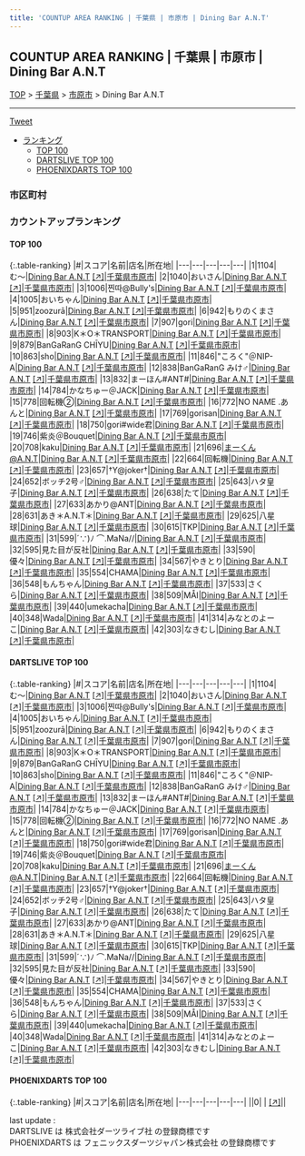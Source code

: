 ```yaml
---
title: 'COUNTUP AREA RANKING | 千葉県 | 市原市 | Dining Bar A.N.T'
---
```

## COUNTUP AREA RANKING | 千葉県 | 市原市 | Dining Bar A.N.T

[TOP](/darts/rank/) > [千葉県](/darts/rank/千葉県/) > [市原市](/darts/rank/千葉県/市原市/) > Dining Bar A.N.T

___

<a href="https://twitter.com/share?ref_src=twsrc%5Etfw" data-text="COUNTUP AREA RANKING | 千葉県市原市Dining Bar A.N.T" class="twitter-share-button" data-hashtags="DARTSLIVE,PHOENIXDARTS,darts,ダーツ" data-show-count="false">Tweet</a>

* [ランキング](#カウントアップランキング)
    * [TOP 100](#top-100)
    * [DARTSLIVE TOP 100](#dartslive-top-100)
    * [PHOENIXDARTS TOP 100](#phoenixdarts-top-100)

### 市区町村

<ul>

</ul>

### カウントアップランキング

#### TOP 100



{:.table-ranking}
|#|スコア|名前|店名|所在地|
|---|---|---|---|---|
|1|1104|<span class="rank-name-dl">む〜</span>|<a href="/darts/rank/shops/3fd50955979d3fac0d9b047a20a7ba1e.html">Dining Bar A.N.T</a> <a href="https://search.dartslive.com/jp/shop/3fd50955979d3fac0d9b047a20a7ba1e">[↗]</a>|<a href="/darts/rank/千葉県/市原市">千葉県市原市</a>|
|2|1040|<span class="rank-name-dl">おいさん</span>|<a href="/darts/rank/shops/3fd50955979d3fac0d9b047a20a7ba1e.html">Dining Bar A.N.T</a> <a href="https://search.dartslive.com/jp/shop/3fd50955979d3fac0d9b047a20a7ba1e">[↗]</a>|<a href="/darts/rank/千葉県/市原市">千葉県市原市</a>|
|3|1006|<span class="rank-name-dl">찐따@Bully&#x27;s</span>|<a href="/darts/rank/shops/3fd50955979d3fac0d9b047a20a7ba1e.html">Dining Bar A.N.T</a> <a href="https://search.dartslive.com/jp/shop/3fd50955979d3fac0d9b047a20a7ba1e">[↗]</a>|<a href="/darts/rank/千葉県/市原市">千葉県市原市</a>|
|4|1005|<span class="rank-name-dl">おいちゃん</span>|<a href="/darts/rank/shops/3fd50955979d3fac0d9b047a20a7ba1e.html">Dining Bar A.N.T</a> <a href="https://search.dartslive.com/jp/shop/3fd50955979d3fac0d9b047a20a7ba1e">[↗]</a>|<a href="/darts/rank/千葉県/市原市">千葉県市原市</a>|
|5|951|<span class="rank-name-dl">zoozurā</span>|<a href="/darts/rank/shops/3fd50955979d3fac0d9b047a20a7ba1e.html">Dining Bar A.N.T</a> <a href="https://search.dartslive.com/jp/shop/3fd50955979d3fac0d9b047a20a7ba1e">[↗]</a>|<a href="/darts/rank/千葉県/市原市">千葉県市原市</a>|
|6|942|<span class="rank-name-dl">もりのくまさん</span>|<a href="/darts/rank/shops/3fd50955979d3fac0d9b047a20a7ba1e.html">Dining Bar A.N.T</a> <a href="https://search.dartslive.com/jp/shop/3fd50955979d3fac0d9b047a20a7ba1e">[↗]</a>|<a href="/darts/rank/千葉県/市原市">千葉県市原市</a>|
|7|907|<span class="rank-name-dl">gori</span>|<a href="/darts/rank/shops/3fd50955979d3fac0d9b047a20a7ba1e.html">Dining Bar A.N.T</a> <a href="https://search.dartslive.com/jp/shop/3fd50955979d3fac0d9b047a20a7ba1e">[↗]</a>|<a href="/darts/rank/千葉県/市原市">千葉県市原市</a>|
|8|903|<span class="rank-name-dl">K＊O＊TRANSPORT</span>|<a href="/darts/rank/shops/3fd50955979d3fac0d9b047a20a7ba1e.html">Dining Bar A.N.T</a> <a href="https://search.dartslive.com/jp/shop/3fd50955979d3fac0d9b047a20a7ba1e">[↗]</a>|<a href="/darts/rank/千葉県/市原市">千葉県市原市</a>|
|9|879|<span class="rank-name-dl">BanGaRanG CHĪYU</span>|<a href="/darts/rank/shops/3fd50955979d3fac0d9b047a20a7ba1e.html">Dining Bar A.N.T</a> <a href="https://search.dartslive.com/jp/shop/3fd50955979d3fac0d9b047a20a7ba1e">[↗]</a>|<a href="/darts/rank/千葉県/市原市">千葉県市原市</a>|
|10|863|<span class="rank-name-dl">sho</span>|<a href="/darts/rank/shops/3fd50955979d3fac0d9b047a20a7ba1e.html">Dining Bar A.N.T</a> <a href="https://search.dartslive.com/jp/shop/3fd50955979d3fac0d9b047a20a7ba1e">[↗]</a>|<a href="/darts/rank/千葉県/市原市">千葉県市原市</a>|
|11|846|<span class="rank-name-dl">&quot;ころく&quot;＠NIP-A</span>|<a href="/darts/rank/shops/3fd50955979d3fac0d9b047a20a7ba1e.html">Dining Bar A.N.T</a> <a href="https://search.dartslive.com/jp/shop/3fd50955979d3fac0d9b047a20a7ba1e">[↗]</a>|<a href="/darts/rank/千葉県/市原市">千葉県市原市</a>|
|12|838|<span class="rank-name-dl">BanGaRanG みけ♂</span>|<a href="/darts/rank/shops/3fd50955979d3fac0d9b047a20a7ba1e.html">Dining Bar A.N.T</a> <a href="https://search.dartslive.com/jp/shop/3fd50955979d3fac0d9b047a20a7ba1e">[↗]</a>|<a href="/darts/rank/千葉県/市原市">千葉県市原市</a>|
|13|832|<span class="rank-name-dl">まーほん#ANT#</span>|<a href="/darts/rank/shops/3fd50955979d3fac0d9b047a20a7ba1e.html">Dining Bar A.N.T</a> <a href="https://search.dartslive.com/jp/shop/3fd50955979d3fac0d9b047a20a7ba1e">[↗]</a>|<a href="/darts/rank/千葉県/市原市">千葉県市原市</a>|
|14|784|<span class="rank-name-dl">かなちゅー＠JACK</span>|<a href="/darts/rank/shops/3fd50955979d3fac0d9b047a20a7ba1e.html">Dining Bar A.N.T</a> <a href="https://search.dartslive.com/jp/shop/3fd50955979d3fac0d9b047a20a7ba1e">[↗]</a>|<a href="/darts/rank/千葉県/市原市">千葉県市原市</a>|
|15|778|<span class="rank-name-dl">回転機②</span>|<a href="/darts/rank/shops/3fd50955979d3fac0d9b047a20a7ba1e.html">Dining Bar A.N.T</a> <a href="https://search.dartslive.com/jp/shop/3fd50955979d3fac0d9b047a20a7ba1e">[↗]</a>|<a href="/darts/rank/千葉県/市原市">千葉県市原市</a>|
|16|772|<span class="rank-name-dl">NO NAME .あんと</span>|<a href="/darts/rank/shops/3fd50955979d3fac0d9b047a20a7ba1e.html">Dining Bar A.N.T</a> <a href="https://search.dartslive.com/jp/shop/3fd50955979d3fac0d9b047a20a7ba1e">[↗]</a>|<a href="/darts/rank/千葉県/市原市">千葉県市原市</a>|
|17|769|<span class="rank-name-dl">gorisan</span>|<a href="/darts/rank/shops/3fd50955979d3fac0d9b047a20a7ba1e.html">Dining Bar A.N.T</a> <a href="https://search.dartslive.com/jp/shop/3fd50955979d3fac0d9b047a20a7ba1e">[↗]</a>|<a href="/darts/rank/千葉県/市原市">千葉県市原市</a>|
|18|750|<span class="rank-name-dl">gori#wide君</span>|<a href="/darts/rank/shops/3fd50955979d3fac0d9b047a20a7ba1e.html">Dining Bar A.N.T</a> <a href="https://search.dartslive.com/jp/shop/3fd50955979d3fac0d9b047a20a7ba1e">[↗]</a>|<a href="/darts/rank/千葉県/市原市">千葉県市原市</a>|
|19|746|<span class="rank-name-dl">紫炎＠Bouquet</span>|<a href="/darts/rank/shops/3fd50955979d3fac0d9b047a20a7ba1e.html">Dining Bar A.N.T</a> <a href="https://search.dartslive.com/jp/shop/3fd50955979d3fac0d9b047a20a7ba1e">[↗]</a>|<a href="/darts/rank/千葉県/市原市">千葉県市原市</a>|
|20|708|<span class="rank-name-dl">kaku</span>|<a href="/darts/rank/shops/3fd50955979d3fac0d9b047a20a7ba1e.html">Dining Bar A.N.T</a> <a href="https://search.dartslive.com/jp/shop/3fd50955979d3fac0d9b047a20a7ba1e">[↗]</a>|<a href="/darts/rank/千葉県/市原市">千葉県市原市</a>|
|21|696|<span class="rank-name-dl">まーくん@A.N.T</span>|<a href="/darts/rank/shops/3fd50955979d3fac0d9b047a20a7ba1e.html">Dining Bar A.N.T</a> <a href="https://search.dartslive.com/jp/shop/3fd50955979d3fac0d9b047a20a7ba1e">[↗]</a>|<a href="/darts/rank/千葉県/市原市">千葉県市原市</a>|
|22|664|<span class="rank-name-dl">回転機</span>|<a href="/darts/rank/shops/3fd50955979d3fac0d9b047a20a7ba1e.html">Dining Bar A.N.T</a> <a href="https://search.dartslive.com/jp/shop/3fd50955979d3fac0d9b047a20a7ba1e">[↗]</a>|<a href="/darts/rank/千葉県/市原市">千葉県市原市</a>|
|23|657|<span class="rank-name-dl">†Y@joker†</span>|<a href="/darts/rank/shops/3fd50955979d3fac0d9b047a20a7ba1e.html">Dining Bar A.N.T</a> <a href="https://search.dartslive.com/jp/shop/3fd50955979d3fac0d9b047a20a7ba1e">[↗]</a>|<a href="/darts/rank/千葉県/市原市">千葉県市原市</a>|
|24|652|<span class="rank-name-dl">ボッチ2号♂</span>|<a href="/darts/rank/shops/3fd50955979d3fac0d9b047a20a7ba1e.html">Dining Bar A.N.T</a> <a href="https://search.dartslive.com/jp/shop/3fd50955979d3fac0d9b047a20a7ba1e">[↗]</a>|<a href="/darts/rank/千葉県/市原市">千葉県市原市</a>|
|25|643|<span class="rank-name-dl">ハタ皇子</span>|<a href="/darts/rank/shops/3fd50955979d3fac0d9b047a20a7ba1e.html">Dining Bar A.N.T</a> <a href="https://search.dartslive.com/jp/shop/3fd50955979d3fac0d9b047a20a7ba1e">[↗]</a>|<a href="/darts/rank/千葉県/市原市">千葉県市原市</a>|
|26|638|<span class="rank-name-dl">たて</span>|<a href="/darts/rank/shops/3fd50955979d3fac0d9b047a20a7ba1e.html">Dining Bar A.N.T</a> <a href="https://search.dartslive.com/jp/shop/3fd50955979d3fac0d9b047a20a7ba1e">[↗]</a>|<a href="/darts/rank/千葉県/市原市">千葉県市原市</a>|
|27|633|<span class="rank-name-dl">あかり@ANT</span>|<a href="/darts/rank/shops/3fd50955979d3fac0d9b047a20a7ba1e.html">Dining Bar A.N.T</a> <a href="https://search.dartslive.com/jp/shop/3fd50955979d3fac0d9b047a20a7ba1e">[↗]</a>|<a href="/darts/rank/千葉県/市原市">千葉県市原市</a>|
|28|631|<span class="rank-name-dl">あき＊A.N.T＊</span>|<a href="/darts/rank/shops/3fd50955979d3fac0d9b047a20a7ba1e.html">Dining Bar A.N.T</a> <a href="https://search.dartslive.com/jp/shop/3fd50955979d3fac0d9b047a20a7ba1e">[↗]</a>|<a href="/darts/rank/千葉県/市原市">千葉県市原市</a>|
|29|625|<span class="rank-name-dl">八星球</span>|<a href="/darts/rank/shops/3fd50955979d3fac0d9b047a20a7ba1e.html">Dining Bar A.N.T</a> <a href="https://search.dartslive.com/jp/shop/3fd50955979d3fac0d9b047a20a7ba1e">[↗]</a>|<a href="/darts/rank/千葉県/市原市">千葉県市原市</a>|
|30|615|<span class="rank-name-dl">TKP</span>|<a href="/darts/rank/shops/3fd50955979d3fac0d9b047a20a7ba1e.html">Dining Bar A.N.T</a> <a href="https://search.dartslive.com/jp/shop/3fd50955979d3fac0d9b047a20a7ba1e">[↗]</a>|<a href="/darts/rank/千葉県/市原市">千葉県市原市</a>|
|31|599|<span class="rank-name-dl">´∵)ﾉ ⌒.MaNa//</span>|<a href="/darts/rank/shops/3fd50955979d3fac0d9b047a20a7ba1e.html">Dining Bar A.N.T</a> <a href="https://search.dartslive.com/jp/shop/3fd50955979d3fac0d9b047a20a7ba1e">[↗]</a>|<a href="/darts/rank/千葉県/市原市">千葉県市原市</a>|
|32|595|<span class="rank-name-dl">見た目が反社</span>|<a href="/darts/rank/shops/3fd50955979d3fac0d9b047a20a7ba1e.html">Dining Bar A.N.T</a> <a href="https://search.dartslive.com/jp/shop/3fd50955979d3fac0d9b047a20a7ba1e">[↗]</a>|<a href="/darts/rank/千葉県/市原市">千葉県市原市</a>|
|33|590|<span class="rank-name-dl">優々</span>|<a href="/darts/rank/shops/3fd50955979d3fac0d9b047a20a7ba1e.html">Dining Bar A.N.T</a> <a href="https://search.dartslive.com/jp/shop/3fd50955979d3fac0d9b047a20a7ba1e">[↗]</a>|<a href="/darts/rank/千葉県/市原市">千葉県市原市</a>|
|34|567|<span class="rank-name-dl">やきとり</span>|<a href="/darts/rank/shops/3fd50955979d3fac0d9b047a20a7ba1e.html">Dining Bar A.N.T</a> <a href="https://search.dartslive.com/jp/shop/3fd50955979d3fac0d9b047a20a7ba1e">[↗]</a>|<a href="/darts/rank/千葉県/市原市">千葉県市原市</a>|
|35|554|<span class="rank-name-dl">CHAMA</span>|<a href="/darts/rank/shops/3fd50955979d3fac0d9b047a20a7ba1e.html">Dining Bar A.N.T</a> <a href="https://search.dartslive.com/jp/shop/3fd50955979d3fac0d9b047a20a7ba1e">[↗]</a>|<a href="/darts/rank/千葉県/市原市">千葉県市原市</a>|
|36|548|<span class="rank-name-dl">もんちゃん</span>|<a href="/darts/rank/shops/3fd50955979d3fac0d9b047a20a7ba1e.html">Dining Bar A.N.T</a> <a href="https://search.dartslive.com/jp/shop/3fd50955979d3fac0d9b047a20a7ba1e">[↗]</a>|<a href="/darts/rank/千葉県/市原市">千葉県市原市</a>|
|37|533|<span class="rank-name-dl">さくら</span>|<a href="/darts/rank/shops/3fd50955979d3fac0d9b047a20a7ba1e.html">Dining Bar A.N.T</a> <a href="https://search.dartslive.com/jp/shop/3fd50955979d3fac0d9b047a20a7ba1e">[↗]</a>|<a href="/darts/rank/千葉県/市原市">千葉県市原市</a>|
|38|509|<span class="rank-name-dl">MÅI</span>|<a href="/darts/rank/shops/3fd50955979d3fac0d9b047a20a7ba1e.html">Dining Bar A.N.T</a> <a href="https://search.dartslive.com/jp/shop/3fd50955979d3fac0d9b047a20a7ba1e">[↗]</a>|<a href="/darts/rank/千葉県/市原市">千葉県市原市</a>|
|39|440|<span class="rank-name-dl">umekacha</span>|<a href="/darts/rank/shops/3fd50955979d3fac0d9b047a20a7ba1e.html">Dining Bar A.N.T</a> <a href="https://search.dartslive.com/jp/shop/3fd50955979d3fac0d9b047a20a7ba1e">[↗]</a>|<a href="/darts/rank/千葉県/市原市">千葉県市原市</a>|
|40|348|<span class="rank-name-dl">Wada</span>|<a href="/darts/rank/shops/3fd50955979d3fac0d9b047a20a7ba1e.html">Dining Bar A.N.T</a> <a href="https://search.dartslive.com/jp/shop/3fd50955979d3fac0d9b047a20a7ba1e">[↗]</a>|<a href="/darts/rank/千葉県/市原市">千葉県市原市</a>|
|41|314|<span class="rank-name-dl">みなとのよーこ</span>|<a href="/darts/rank/shops/3fd50955979d3fac0d9b047a20a7ba1e.html">Dining Bar A.N.T</a> <a href="https://search.dartslive.com/jp/shop/3fd50955979d3fac0d9b047a20a7ba1e">[↗]</a>|<a href="/darts/rank/千葉県/市原市">千葉県市原市</a>|
|42|303|<span class="rank-name-dl">なきむし</span>|<a href="/darts/rank/shops/3fd50955979d3fac0d9b047a20a7ba1e.html">Dining Bar A.N.T</a> <a href="https://search.dartslive.com/jp/shop/3fd50955979d3fac0d9b047a20a7ba1e">[↗]</a>|<a href="/darts/rank/千葉県/市原市">千葉県市原市</a>|


#### DARTSLIVE TOP 100



{:.table-ranking}
|#|スコア|名前|店名|所在地|
|---|---|---|---|---|
|1|1104|<span class="rank-name-dl">む〜</span>|<a href="/darts/rank/shops/3fd50955979d3fac0d9b047a20a7ba1e.html">Dining Bar A.N.T</a> <a href="https://search.dartslive.com/jp/shop/3fd50955979d3fac0d9b047a20a7ba1e">[↗]</a>|<a href="/darts/rank/千葉県/市原市">千葉県市原市</a>|
|2|1040|<span class="rank-name-dl">おいさん</span>|<a href="/darts/rank/shops/3fd50955979d3fac0d9b047a20a7ba1e.html">Dining Bar A.N.T</a> <a href="https://search.dartslive.com/jp/shop/3fd50955979d3fac0d9b047a20a7ba1e">[↗]</a>|<a href="/darts/rank/千葉県/市原市">千葉県市原市</a>|
|3|1006|<span class="rank-name-dl">찐따@Bully&#x27;s</span>|<a href="/darts/rank/shops/3fd50955979d3fac0d9b047a20a7ba1e.html">Dining Bar A.N.T</a> <a href="https://search.dartslive.com/jp/shop/3fd50955979d3fac0d9b047a20a7ba1e">[↗]</a>|<a href="/darts/rank/千葉県/市原市">千葉県市原市</a>|
|4|1005|<span class="rank-name-dl">おいちゃん</span>|<a href="/darts/rank/shops/3fd50955979d3fac0d9b047a20a7ba1e.html">Dining Bar A.N.T</a> <a href="https://search.dartslive.com/jp/shop/3fd50955979d3fac0d9b047a20a7ba1e">[↗]</a>|<a href="/darts/rank/千葉県/市原市">千葉県市原市</a>|
|5|951|<span class="rank-name-dl">zoozurā</span>|<a href="/darts/rank/shops/3fd50955979d3fac0d9b047a20a7ba1e.html">Dining Bar A.N.T</a> <a href="https://search.dartslive.com/jp/shop/3fd50955979d3fac0d9b047a20a7ba1e">[↗]</a>|<a href="/darts/rank/千葉県/市原市">千葉県市原市</a>|
|6|942|<span class="rank-name-dl">もりのくまさん</span>|<a href="/darts/rank/shops/3fd50955979d3fac0d9b047a20a7ba1e.html">Dining Bar A.N.T</a> <a href="https://search.dartslive.com/jp/shop/3fd50955979d3fac0d9b047a20a7ba1e">[↗]</a>|<a href="/darts/rank/千葉県/市原市">千葉県市原市</a>|
|7|907|<span class="rank-name-dl">gori</span>|<a href="/darts/rank/shops/3fd50955979d3fac0d9b047a20a7ba1e.html">Dining Bar A.N.T</a> <a href="https://search.dartslive.com/jp/shop/3fd50955979d3fac0d9b047a20a7ba1e">[↗]</a>|<a href="/darts/rank/千葉県/市原市">千葉県市原市</a>|
|8|903|<span class="rank-name-dl">K＊O＊TRANSPORT</span>|<a href="/darts/rank/shops/3fd50955979d3fac0d9b047a20a7ba1e.html">Dining Bar A.N.T</a> <a href="https://search.dartslive.com/jp/shop/3fd50955979d3fac0d9b047a20a7ba1e">[↗]</a>|<a href="/darts/rank/千葉県/市原市">千葉県市原市</a>|
|9|879|<span class="rank-name-dl">BanGaRanG CHĪYU</span>|<a href="/darts/rank/shops/3fd50955979d3fac0d9b047a20a7ba1e.html">Dining Bar A.N.T</a> <a href="https://search.dartslive.com/jp/shop/3fd50955979d3fac0d9b047a20a7ba1e">[↗]</a>|<a href="/darts/rank/千葉県/市原市">千葉県市原市</a>|
|10|863|<span class="rank-name-dl">sho</span>|<a href="/darts/rank/shops/3fd50955979d3fac0d9b047a20a7ba1e.html">Dining Bar A.N.T</a> <a href="https://search.dartslive.com/jp/shop/3fd50955979d3fac0d9b047a20a7ba1e">[↗]</a>|<a href="/darts/rank/千葉県/市原市">千葉県市原市</a>|
|11|846|<span class="rank-name-dl">&quot;ころく&quot;＠NIP-A</span>|<a href="/darts/rank/shops/3fd50955979d3fac0d9b047a20a7ba1e.html">Dining Bar A.N.T</a> <a href="https://search.dartslive.com/jp/shop/3fd50955979d3fac0d9b047a20a7ba1e">[↗]</a>|<a href="/darts/rank/千葉県/市原市">千葉県市原市</a>|
|12|838|<span class="rank-name-dl">BanGaRanG みけ♂</span>|<a href="/darts/rank/shops/3fd50955979d3fac0d9b047a20a7ba1e.html">Dining Bar A.N.T</a> <a href="https://search.dartslive.com/jp/shop/3fd50955979d3fac0d9b047a20a7ba1e">[↗]</a>|<a href="/darts/rank/千葉県/市原市">千葉県市原市</a>|
|13|832|<span class="rank-name-dl">まーほん#ANT#</span>|<a href="/darts/rank/shops/3fd50955979d3fac0d9b047a20a7ba1e.html">Dining Bar A.N.T</a> <a href="https://search.dartslive.com/jp/shop/3fd50955979d3fac0d9b047a20a7ba1e">[↗]</a>|<a href="/darts/rank/千葉県/市原市">千葉県市原市</a>|
|14|784|<span class="rank-name-dl">かなちゅー＠JACK</span>|<a href="/darts/rank/shops/3fd50955979d3fac0d9b047a20a7ba1e.html">Dining Bar A.N.T</a> <a href="https://search.dartslive.com/jp/shop/3fd50955979d3fac0d9b047a20a7ba1e">[↗]</a>|<a href="/darts/rank/千葉県/市原市">千葉県市原市</a>|
|15|778|<span class="rank-name-dl">回転機②</span>|<a href="/darts/rank/shops/3fd50955979d3fac0d9b047a20a7ba1e.html">Dining Bar A.N.T</a> <a href="https://search.dartslive.com/jp/shop/3fd50955979d3fac0d9b047a20a7ba1e">[↗]</a>|<a href="/darts/rank/千葉県/市原市">千葉県市原市</a>|
|16|772|<span class="rank-name-dl">NO NAME .あんと</span>|<a href="/darts/rank/shops/3fd50955979d3fac0d9b047a20a7ba1e.html">Dining Bar A.N.T</a> <a href="https://search.dartslive.com/jp/shop/3fd50955979d3fac0d9b047a20a7ba1e">[↗]</a>|<a href="/darts/rank/千葉県/市原市">千葉県市原市</a>|
|17|769|<span class="rank-name-dl">gorisan</span>|<a href="/darts/rank/shops/3fd50955979d3fac0d9b047a20a7ba1e.html">Dining Bar A.N.T</a> <a href="https://search.dartslive.com/jp/shop/3fd50955979d3fac0d9b047a20a7ba1e">[↗]</a>|<a href="/darts/rank/千葉県/市原市">千葉県市原市</a>|
|18|750|<span class="rank-name-dl">gori#wide君</span>|<a href="/darts/rank/shops/3fd50955979d3fac0d9b047a20a7ba1e.html">Dining Bar A.N.T</a> <a href="https://search.dartslive.com/jp/shop/3fd50955979d3fac0d9b047a20a7ba1e">[↗]</a>|<a href="/darts/rank/千葉県/市原市">千葉県市原市</a>|
|19|746|<span class="rank-name-dl">紫炎＠Bouquet</span>|<a href="/darts/rank/shops/3fd50955979d3fac0d9b047a20a7ba1e.html">Dining Bar A.N.T</a> <a href="https://search.dartslive.com/jp/shop/3fd50955979d3fac0d9b047a20a7ba1e">[↗]</a>|<a href="/darts/rank/千葉県/市原市">千葉県市原市</a>|
|20|708|<span class="rank-name-dl">kaku</span>|<a href="/darts/rank/shops/3fd50955979d3fac0d9b047a20a7ba1e.html">Dining Bar A.N.T</a> <a href="https://search.dartslive.com/jp/shop/3fd50955979d3fac0d9b047a20a7ba1e">[↗]</a>|<a href="/darts/rank/千葉県/市原市">千葉県市原市</a>|
|21|696|<span class="rank-name-dl">まーくん@A.N.T</span>|<a href="/darts/rank/shops/3fd50955979d3fac0d9b047a20a7ba1e.html">Dining Bar A.N.T</a> <a href="https://search.dartslive.com/jp/shop/3fd50955979d3fac0d9b047a20a7ba1e">[↗]</a>|<a href="/darts/rank/千葉県/市原市">千葉県市原市</a>|
|22|664|<span class="rank-name-dl">回転機</span>|<a href="/darts/rank/shops/3fd50955979d3fac0d9b047a20a7ba1e.html">Dining Bar A.N.T</a> <a href="https://search.dartslive.com/jp/shop/3fd50955979d3fac0d9b047a20a7ba1e">[↗]</a>|<a href="/darts/rank/千葉県/市原市">千葉県市原市</a>|
|23|657|<span class="rank-name-dl">†Y@joker†</span>|<a href="/darts/rank/shops/3fd50955979d3fac0d9b047a20a7ba1e.html">Dining Bar A.N.T</a> <a href="https://search.dartslive.com/jp/shop/3fd50955979d3fac0d9b047a20a7ba1e">[↗]</a>|<a href="/darts/rank/千葉県/市原市">千葉県市原市</a>|
|24|652|<span class="rank-name-dl">ボッチ2号♂</span>|<a href="/darts/rank/shops/3fd50955979d3fac0d9b047a20a7ba1e.html">Dining Bar A.N.T</a> <a href="https://search.dartslive.com/jp/shop/3fd50955979d3fac0d9b047a20a7ba1e">[↗]</a>|<a href="/darts/rank/千葉県/市原市">千葉県市原市</a>|
|25|643|<span class="rank-name-dl">ハタ皇子</span>|<a href="/darts/rank/shops/3fd50955979d3fac0d9b047a20a7ba1e.html">Dining Bar A.N.T</a> <a href="https://search.dartslive.com/jp/shop/3fd50955979d3fac0d9b047a20a7ba1e">[↗]</a>|<a href="/darts/rank/千葉県/市原市">千葉県市原市</a>|
|26|638|<span class="rank-name-dl">たて</span>|<a href="/darts/rank/shops/3fd50955979d3fac0d9b047a20a7ba1e.html">Dining Bar A.N.T</a> <a href="https://search.dartslive.com/jp/shop/3fd50955979d3fac0d9b047a20a7ba1e">[↗]</a>|<a href="/darts/rank/千葉県/市原市">千葉県市原市</a>|
|27|633|<span class="rank-name-dl">あかり@ANT</span>|<a href="/darts/rank/shops/3fd50955979d3fac0d9b047a20a7ba1e.html">Dining Bar A.N.T</a> <a href="https://search.dartslive.com/jp/shop/3fd50955979d3fac0d9b047a20a7ba1e">[↗]</a>|<a href="/darts/rank/千葉県/市原市">千葉県市原市</a>|
|28|631|<span class="rank-name-dl">あき＊A.N.T＊</span>|<a href="/darts/rank/shops/3fd50955979d3fac0d9b047a20a7ba1e.html">Dining Bar A.N.T</a> <a href="https://search.dartslive.com/jp/shop/3fd50955979d3fac0d9b047a20a7ba1e">[↗]</a>|<a href="/darts/rank/千葉県/市原市">千葉県市原市</a>|
|29|625|<span class="rank-name-dl">八星球</span>|<a href="/darts/rank/shops/3fd50955979d3fac0d9b047a20a7ba1e.html">Dining Bar A.N.T</a> <a href="https://search.dartslive.com/jp/shop/3fd50955979d3fac0d9b047a20a7ba1e">[↗]</a>|<a href="/darts/rank/千葉県/市原市">千葉県市原市</a>|
|30|615|<span class="rank-name-dl">TKP</span>|<a href="/darts/rank/shops/3fd50955979d3fac0d9b047a20a7ba1e.html">Dining Bar A.N.T</a> <a href="https://search.dartslive.com/jp/shop/3fd50955979d3fac0d9b047a20a7ba1e">[↗]</a>|<a href="/darts/rank/千葉県/市原市">千葉県市原市</a>|
|31|599|<span class="rank-name-dl">´∵)ﾉ ⌒.MaNa//</span>|<a href="/darts/rank/shops/3fd50955979d3fac0d9b047a20a7ba1e.html">Dining Bar A.N.T</a> <a href="https://search.dartslive.com/jp/shop/3fd50955979d3fac0d9b047a20a7ba1e">[↗]</a>|<a href="/darts/rank/千葉県/市原市">千葉県市原市</a>|
|32|595|<span class="rank-name-dl">見た目が反社</span>|<a href="/darts/rank/shops/3fd50955979d3fac0d9b047a20a7ba1e.html">Dining Bar A.N.T</a> <a href="https://search.dartslive.com/jp/shop/3fd50955979d3fac0d9b047a20a7ba1e">[↗]</a>|<a href="/darts/rank/千葉県/市原市">千葉県市原市</a>|
|33|590|<span class="rank-name-dl">優々</span>|<a href="/darts/rank/shops/3fd50955979d3fac0d9b047a20a7ba1e.html">Dining Bar A.N.T</a> <a href="https://search.dartslive.com/jp/shop/3fd50955979d3fac0d9b047a20a7ba1e">[↗]</a>|<a href="/darts/rank/千葉県/市原市">千葉県市原市</a>|
|34|567|<span class="rank-name-dl">やきとり</span>|<a href="/darts/rank/shops/3fd50955979d3fac0d9b047a20a7ba1e.html">Dining Bar A.N.T</a> <a href="https://search.dartslive.com/jp/shop/3fd50955979d3fac0d9b047a20a7ba1e">[↗]</a>|<a href="/darts/rank/千葉県/市原市">千葉県市原市</a>|
|35|554|<span class="rank-name-dl">CHAMA</span>|<a href="/darts/rank/shops/3fd50955979d3fac0d9b047a20a7ba1e.html">Dining Bar A.N.T</a> <a href="https://search.dartslive.com/jp/shop/3fd50955979d3fac0d9b047a20a7ba1e">[↗]</a>|<a href="/darts/rank/千葉県/市原市">千葉県市原市</a>|
|36|548|<span class="rank-name-dl">もんちゃん</span>|<a href="/darts/rank/shops/3fd50955979d3fac0d9b047a20a7ba1e.html">Dining Bar A.N.T</a> <a href="https://search.dartslive.com/jp/shop/3fd50955979d3fac0d9b047a20a7ba1e">[↗]</a>|<a href="/darts/rank/千葉県/市原市">千葉県市原市</a>|
|37|533|<span class="rank-name-dl">さくら</span>|<a href="/darts/rank/shops/3fd50955979d3fac0d9b047a20a7ba1e.html">Dining Bar A.N.T</a> <a href="https://search.dartslive.com/jp/shop/3fd50955979d3fac0d9b047a20a7ba1e">[↗]</a>|<a href="/darts/rank/千葉県/市原市">千葉県市原市</a>|
|38|509|<span class="rank-name-dl">MÅI</span>|<a href="/darts/rank/shops/3fd50955979d3fac0d9b047a20a7ba1e.html">Dining Bar A.N.T</a> <a href="https://search.dartslive.com/jp/shop/3fd50955979d3fac0d9b047a20a7ba1e">[↗]</a>|<a href="/darts/rank/千葉県/市原市">千葉県市原市</a>|
|39|440|<span class="rank-name-dl">umekacha</span>|<a href="/darts/rank/shops/3fd50955979d3fac0d9b047a20a7ba1e.html">Dining Bar A.N.T</a> <a href="https://search.dartslive.com/jp/shop/3fd50955979d3fac0d9b047a20a7ba1e">[↗]</a>|<a href="/darts/rank/千葉県/市原市">千葉県市原市</a>|
|40|348|<span class="rank-name-dl">Wada</span>|<a href="/darts/rank/shops/3fd50955979d3fac0d9b047a20a7ba1e.html">Dining Bar A.N.T</a> <a href="https://search.dartslive.com/jp/shop/3fd50955979d3fac0d9b047a20a7ba1e">[↗]</a>|<a href="/darts/rank/千葉県/市原市">千葉県市原市</a>|
|41|314|<span class="rank-name-dl">みなとのよーこ</span>|<a href="/darts/rank/shops/3fd50955979d3fac0d9b047a20a7ba1e.html">Dining Bar A.N.T</a> <a href="https://search.dartslive.com/jp/shop/3fd50955979d3fac0d9b047a20a7ba1e">[↗]</a>|<a href="/darts/rank/千葉県/市原市">千葉県市原市</a>|
|42|303|<span class="rank-name-dl">なきむし</span>|<a href="/darts/rank/shops/3fd50955979d3fac0d9b047a20a7ba1e.html">Dining Bar A.N.T</a> <a href="https://search.dartslive.com/jp/shop/3fd50955979d3fac0d9b047a20a7ba1e">[↗]</a>|<a href="/darts/rank/千葉県/市原市">千葉県市原市</a>|


#### PHOENIXDARTS TOP 100



{:.table-ranking}
|#|スコア|名前|店名|所在地|
|---|---|---|---|---|
||0|<span class="rank-name-dl"> </span>|<a href="/darts/rank/shops/.html"></a> <a href="">[↗]</a>|<a href="/darts/rank//"></a>|


<div class="footer border-top border-gray-light mt-5 pt-3 text-right text-gray">
    last update : <span style="font-weight: italic" id="foot_last_modified"></span><br />
    DARTSLIVE は 株式会社ダーツライブ社 の登録商標です<br />
    PHOENIXDARTS は フェニックスダーツジャパン株式会社 の登録商標です<br />
</div>

<script src="https://cdnjs.cloudflare.com/ajax/libs/jquery.tablesorter/2.31.3/js/jquery.tablesorter.min.js" integrity="sha512-qzgd5cYSZcosqpzpn7zF2ZId8f/8CHmFKZ8j7mU4OUXTNRd5g+ZHBPsgKEwoqxCtdQvExE5LprwwPAgoicguNg==" crossorigin="anonymous" referrerpolicy="no-referrer"></script>
<link rel="stylesheet" href="https://cdnjs.cloudflare.com/ajax/libs/jquery.tablesorter/2.31.3/css/theme.default.min.css" integrity="sha512-wghhOJkjQX0Lh3NSWvNKeZ0ZpNn+SPVXX1Qyc9OCaogADktxrBiBdKGDoqVUOyhStvMBmJQ8ZdMHiR3wuEq8+w==" crossorigin="anonymous" referrerpolicy="no-referrer" />
<script>
$(function() {
    $(".table-ranking").tablesorter({sortList:[[0, 0]]});
    $("#foot_last_modified").text(formatDate(new Date(document.lastModified), 'yyyy-MM-dd HH:mm:ss'));
});
</script>

<script async src="https://platform.twitter.com/widgets.js" charset="utf-8"></script>